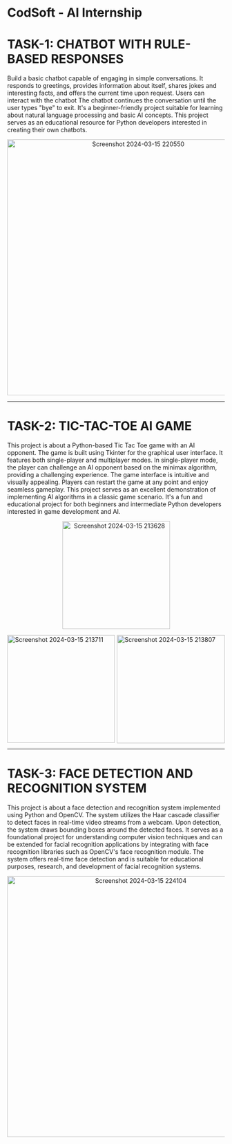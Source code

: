 # CodSoft - AI Internship

# TASK-1:  CHATBOT WITH RULE-BASED RESPONSES

Build a basic chatbot capable of engaging in simple conversations. It responds to greetings, provides information about itself, shares jokes and interesting facts, and offers the current time upon request. Users can interact with the chatbot The chatbot continues the conversation until the user types "bye" to exit. It's a beginner-friendly project suitable for learning about natural language processing and basic AI concepts. This project serves as an educational resource for Python developers interested in creating their own chatbots. 
<p align="center">
<img width="591" alt="Screenshot 2024-03-15 220550"  src="https://github.com/shrutijaiswal2905/CODSOFT/assets/157979575/9cb067f1-74d1-4f07-956b-e7fb82e14c31"></p>

_____________________________________________________________________________________________________________________________

# TASK-2:   TIC-TAC-TOE AI GAME

This project is about a Python-based Tic Tac Toe game with an AI opponent. The game is built using Tkinter for the graphical user interface. It features both single-player and multiplayer modes. In single-player mode, the player can challenge an AI opponent based on the minimax algorithm, providing a challenging experience. The game interface is intuitive and visually appealing. Players can restart the game at any point and enjoy seamless gameplay. This project serves as an excellent demonstration of implementing AI algorithms in a classic game scenario. It's a fun and educational project for both beginners and intermediate Python developers interested in game development and AI.

<p align="center">
<img width="249" alt="Screenshot 2024-03-15 213628" src="https://github.com/shrutijaiswal2905/CODSOFT/assets/157979575/ee49c5fe-b3d3-46ab-9854-bfc21db4c405"></p>


<img width="250" alt="Screenshot 2024-03-15 213807" align="right" src="https://github.com/shrutijaiswal2905/CODSOFT/assets/157979575/12ec76ea-b98c-4234-9192-5a5630187e1b">


<img width="249" alt="Screenshot 2024-03-15 213711" src="https://github.com/shrutijaiswal2905/CODSOFT/assets/157979575/21f6f931-5879-4d5e-9819-95e567e39864">

_____________________________________________________________________________________________________________________________

# TASK-3:   FACE DETECTION AND RECOGNITION SYSTEM

This project is about a face detection and recognition system implemented using Python and OpenCV. The system utilizes the Haar cascade classifier to detect faces in real-time video streams from a webcam. Upon detection, the system draws bounding boxes around the detected faces. It serves as a foundational project for understanding computer vision techniques and can be extended for facial recognition applications by integrating with face recognition libraries such as OpenCV's face recognition module. The system offers real-time face detection and is suitable for educational purposes, research, and development of facial recognition systems.

<p align="center">
<img width="603" alt="Screenshot 2024-03-15 224104" src="https://github.com/shrutijaiswal2905/CODSOFT/assets/157979575/6bed812e-224d-4090-b068-d187eaf00113"></p>



